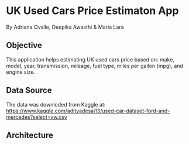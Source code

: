 # UK Used Cars Price Estimaton App
By Adriana Ovalle, Deepika Awasthi & Maria Lara

## Objective
This application helps estimating UK used cars price based on:  make, model, year, transmission, mileage, fuel type, miles per gallon (mpg), and engine size.

## Data Source
The data was downloded from Kaggle at: https://www.kaggle.com/adityadesai13/used-car-dataset-ford-and-mercedes?select=vw.csv

## Architecture


